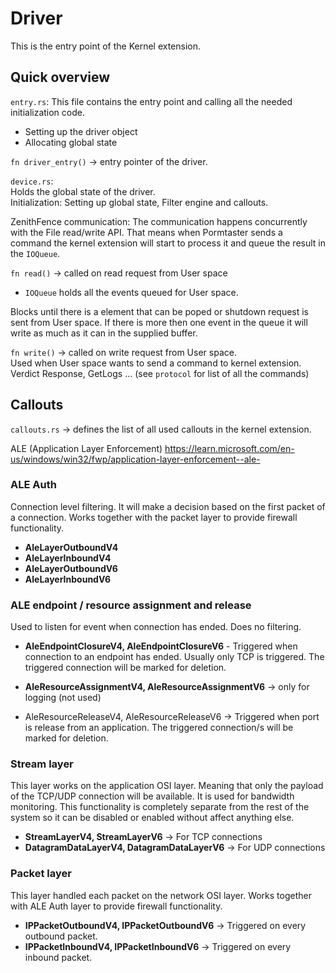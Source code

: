 # Driver

This is the entry point of the Kernel extension.

## Quick overview

`entry.rs`:
This file contains the entry point and calling all the needed initialization code. 
- Setting up the driver object
- Allocating global state

`fn driver_entry()` -> entry pointer of the driver.

`device.rs`:  
Holds the global state of the driver.  
Initialization: Setting up global state, Filter engine and callouts.  

ZenithFence communication:
The communication happens concurrently with the File read/write API.
That means when Pormtaster sends a command the kernel extension will start to process it and queue the result in the `IOQueue`.

`fn read()` -> called on read request from User space  
- `IOQueue` holds all the events queued for User space.

Blocks until there is a element that can be poped or shutdown request is sent from User space.
If there is more then one event in the queue it will write as much as it can in the supplied buffer.

`fn write()` -> called on write request from User space.  
Used when User space wants to send a command to kernel extension.
Verdict Response, GetLogs ... (see `protocol` for list of all the commands)


## Callouts

`callouts.rs` -> defines the list of all used callouts in the kernel extension. 

ALE (Application Layer Enforcement)
https://learn.microsoft.com/en-us/windows/win32/fwp/application-layer-enforcement--ale-

### ALE Auth

Connection level filtering. It will make a decision based on the first packet of a connection. Works together with the packet layer to provide firewall functionality.
- **AleLayerOutboundV4**  
- **AleLayerInboundV4**  
- **AleLayerOutboundV6**  
- **AleLayerInboundV6**  


### ALE endpoint / resource assignment and release

Used to listen for event when connection has ended. Does no filtering.
- **AleEndpointClosureV4, AleEndpointClosureV6** - Triggered when connection to an endpoint has ended. Usually only TCP is triggered.  The triggered connection will be marked for deletion.

- **AleResourceAssignmentV4, AleResourceAssignmentV6** -> only for logging (not used)
- AleResourceReleaseV4, AleResourceReleaseV6 -> Triggered when port is release from an application. The triggered connection/s will be marked for deletion.

### Stream layer  

This layer works on the application OSI layer. Meaning that only the payload of the TCP/UDP connection will be available.
It is used for bandwidth monitoring. This functionality is completely separate from the rest of the system so it can be disabled or enabled without affect anything else. 

- **StreamLayerV4, StreamLayerV6** -> For TCP connections 
- **DatagramDataLayerV4, DatagramDataLayerV6** -> For UDP connections


### Packet layer

This layer handled each packet on the network OSI layer. Works together with ALE Auth layer to provide firewall functionality.
- **IPPacketOutboundV4, IPPacketOutboundV6** -> Triggered on every outbound packet.
- **IPPacketInboundV4, IPPacketInboundV6** -> Triggered on every inbound packet.
